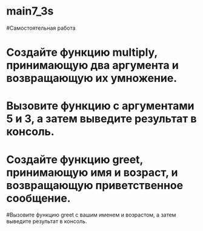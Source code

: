 # main7_3s
#Самостоятельная работа
# Создайте функцию multiply, принимающую два аргумента и возвращающую их умножение.
# Вызовите функцию с аргументами 5 и 3, а затем выведите результат в консоль.
# Создайте функцию greet, принимающую имя и возраст, и возвращающую приветственное сообщение. 
#Вызовите функцию greet с вашим именем и возрастом, а затем выведите результат в консоль.
